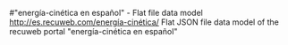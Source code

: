#"energía-cinética en español" - Flat file data model
http://es.recuweb.com/energía-cinética/
Flat JSON file data model of the recuweb portal "energía-cinética en español"
